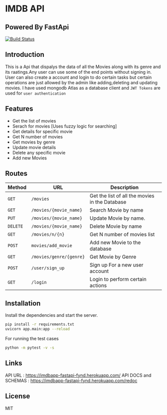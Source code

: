 # IMDB API
## Powered By FastApi

[![Build Status](https://travis-ci.org/joemccann/dillinger.svg?branch=master)](https://travis-ci.org/joemccann/dillinger)

## Introduction
This is a Api that dispalys the data of all the Movies along with its genre and its raatings.Any user can use some of the end points without signing in. User can also create a account and login to do certain tasks but certain operations are just allowed by the admin like adding,deleting and updating movies.
I have used mongodb Atlas as a database client and ``JWT Tokens`` are used for `user authentication`


## Features

- Get the list of movies
- Serach for movies [Uses fuzzy logic for searching]
- Get details for specific movie
- Get N number of movies
- Get movies by genre
- Update movie details
- Delete any specific movie
- Add new Movies

## Routes


| Method   | URL                                      | Description                              |
| -------- | ---------------------------------------- | ---------------------------------------- |
| `GET`    | `/movies`                           | Get the list of all the movies in the Database                   |
| `GET`   | `/movies/{movie_name}`                          | Search Movie by name                      |
| `PUT`    | `/movies/{movie_name}`                          | Update Movie by name.                       |
| `DELETE`  | `/movies/{movie_name}`                          | Delete Movie by name                |
| `GET`   | `/movies/n/{n}`                 | Get N number of movies list                |
| `POST`  | `movies/add_movie`                          | Add new Movie to the database                |
| `GET`   | `/movies/genre/{genre}`                 | Get Movie by Genre                |
| `POST`  | `/user/sign_up`                          | Sign up For a new user account                |
| `GET`   | `/login`                 | Login to perform certain actions          |



## Installation


Install the dependencies and  start the server.

```sh
pip install -r requirements.txt
uvicorn app.main:app --reload
```

For running the test cases

```sh
python -m pytest -v -s   
```

## Links
API URL : https://imdbapp-fastapi-fynd.herokuapp.com/
API DOCS and SCHEMAS : https://imdbapp-fastapi-fynd.herokuapp.com/redoc

## License

MIT

